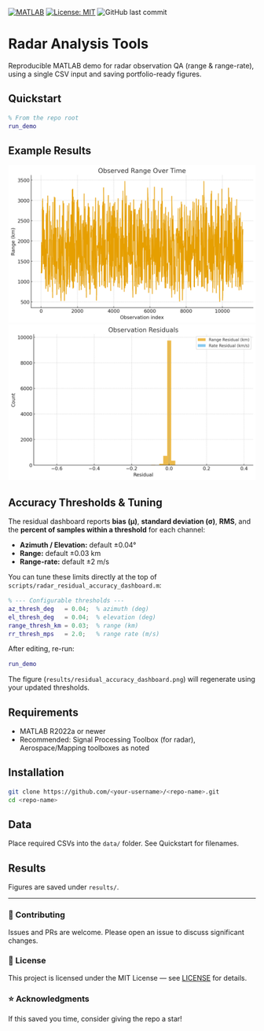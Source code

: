 <p align="left">
  <a href="https://www.mathworks.com/products/matlab.html"><img src="https://img.shields.io/badge/MATLAB-R2022a%2B-blue" alt="MATLAB"></a>
  <a href="./LICENSE"><img src="https://img.shields.io/badge/license-MIT-success" alt="License: MIT"></a>
  <img src="https://img.shields.io/github/last-commit/gordonmurray-coding/radar-analysis-tools" alt="GitHub last commit">
</p>

# Radar Analysis Tools

Reproducible MATLAB demo for radar observation QA (range & range-rate), using a single CSV input and saving portfolio-ready figures.

## Quickstart
```matlab
% From the repo root
run_demo
```

## Example Results
![Range Over Time](results/range_time.png)
![Residuals](results/residuals_hist.png)


## Accuracy Thresholds & Tuning

The residual dashboard reports **bias (μ)**, **standard deviation (σ)**, **RMS**, and the **percent of samples within a threshold** for each channel:

- **Azimuth / Elevation:** default ±0.04°
- **Range:** default ±0.03 km
- **Range-rate:** default ±2 m/s

You can tune these limits directly at the top of
`scripts/radar_residual_accuracy_dashboard.m`:
```matlab
% --- Configurable thresholds ---
az_thresh_deg   = 0.04;  % azimuth (deg)
el_thresh_deg   = 0.04;  % elevation (deg)
range_thresh_km = 0.03;  % range (km)
rr_thresh_mps   = 2.0;   % range rate (m/s)
```

After editing, re-run:
```matlab
run_demo
```
The figure (`results/residual_accuracy_dashboard.png`) will regenerate using your updated thresholds.



## Requirements
- MATLAB R2022a or newer
- Recommended: Signal Processing Toolbox (for radar), Aerospace/Mapping toolboxes as noted


## Installation
```bash
git clone https://github.com/<your-username>/<repo-name>.git
cd <repo-name>
```


## Data
Place required CSVs into the `data/` folder. See Quickstart for filenames.


## Results
Figures are saved under `results/`.

---

### 🤝 Contributing
Issues and PRs are welcome. Please open an issue to discuss significant changes.

### 📜 License
This project is licensed under the MIT License — see [LICENSE](./LICENSE) for details.

### ⭐ Acknowledgments
If this saved you time, consider giving the repo a star!
